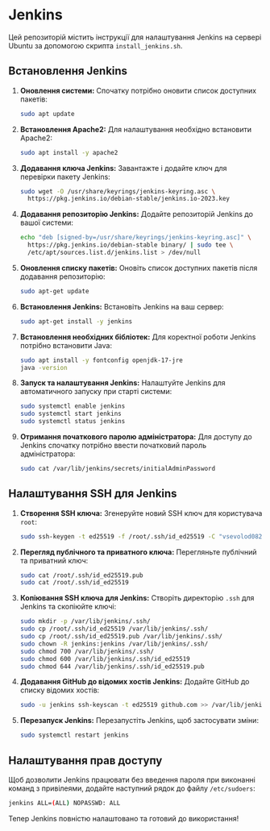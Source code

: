 # Jenkins

Цей репозиторій містить інструкції для налаштування Jenkins на сервері Ubuntu за допомогою скрипта `install_jenkins.sh`.

## Встановлення Jenkins

1. **Оновлення системи:**
   Спочатку потрібно оновити список доступних пакетів:
   ```bash
   sudo apt update
   ```

2. **Встановлення Apache2:**
   Для налаштування необхідно встановити Apache2:
   ```bash
   sudo apt install -y apache2
   ```

3. **Додавання ключа Jenkins:**
   Завантажте і додайте ключ для перевірки пакету Jenkins:
   ```bash
   sudo wget -O /usr/share/keyrings/jenkins-keyring.asc \
     https://pkg.jenkins.io/debian-stable/jenkins.io-2023.key
   ```

4. **Додавання репозиторію Jenkins:**
   Додайте репозиторій Jenkins до вашої системи:
   ```bash
   echo "deb [signed-by=/usr/share/keyrings/jenkins-keyring.asc]" \
     https://pkg.jenkins.io/debian-stable binary/ | sudo tee \
     /etc/apt/sources.list.d/jenkins.list > /dev/null
   ```

5. **Оновлення списку пакетів:**
   Оновіть список доступних пакетів після додавання репозиторію:
   ```bash
   sudo apt-get update
   ```

6. **Встановлення Jenkins:**
   Встановіть Jenkins на ваш сервер:
   ```bash
   sudo apt-get install -y jenkins
   ```

7. **Встановлення необхідних бібліотек:**
   Для коректної роботи Jenkins потрібно встановити Java:
   ```bash
   sudo apt install -y fontconfig openjdk-17-jre
   java -version
   ```

8. **Запуск та налаштування Jenkins:**
   Налаштуйте Jenkins для автоматичного запуску при старті системи:
   ```bash
   sudo systemctl enable jenkins
   sudo systemctl start jenkins
   sudo systemctl status jenkins
   ```

9. **Отримання початкового паролю адміністратора:**
   Для доступу до Jenkins спочатку потрібно ввести початковий пароль адміністратора:
   ```bash
   sudo cat /var/lib/jenkins/secrets/initialAdminPassword
   ```

## Налаштування SSH для Jenkins

1. **Створення SSH ключа:**
   Згенеруйте новий SSH ключ для користувача `root`:
   ```bash
   sudo ssh-keygen -t ed25519 -f /root/.ssh/id_ed25519 -C "vsevolod0823@gmail.com"
   ```

2. **Перегляд публічного та приватного ключа:**
   Перегляньте публічний та приватний ключ:
   ```bash
   sudo cat /root/.ssh/id_ed25519.pub
   sudo cat /root/.ssh/id_ed25519
   ```

3. **Копіювання SSH ключа для Jenkins:**
   Створіть директорію `.ssh` для Jenkins та скопіюйте ключі:
   ```bash
   sudo mkdir -p /var/lib/jenkins/.ssh/
   sudo cp /root/.ssh/id_ed25519 /var/lib/jenkins/.ssh/
   sudo cp /root/.ssh/id_ed25519.pub /var/lib/jenkins/.ssh/
   sudo chown -R jenkins:jenkins /var/lib/jenkins/.ssh/
   sudo chmod 700 /var/lib/jenkins/.ssh/
   sudo chmod 600 /var/lib/jenkins/.ssh/id_ed25519
   sudo chmod 644 /var/lib/jenkins/.ssh/id_ed25519.pub
   ```

4. **Додавання GitHub до відомих хостів Jenkins:**
   Додайте GitHub до списку відомих хостів:
   ```bash
   sudo -u jenkins ssh-keyscan -t ed25519 github.com >> /var/lib/jenkins/.ssh/known_hosts
   ```

5. **Перезапуск Jenkins:**
   Перезапустіть Jenkins, щоб застосувати зміни:
   ```bash
   sudo systemctl restart jenkins
   ```

## Налаштування прав доступу

Щоб дозволити Jenkins працювати без введення пароля при виконанні команд з привілеями, додайте наступний рядок до файлу `/etc/sudoers`:
```bash
jenkins ALL=(ALL) NOPASSWD: ALL
```

Тепер Jenkins повністю налаштовано та готовий до використання!
